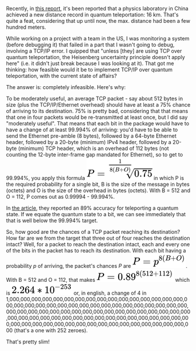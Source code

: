 Recently, in [this report](http://www.physorg.com/news193551675.html), it's been reported that a physics laboratory in China achieved a new distance record in quantum teleportation: 16 km. That's quite a feat, considering that up until now, the max. distance had been a few hundred meters.

<!--more-->

While working on a project with a team in the US, I was monitoring a system (before debugging it) that failed in a part that I wasn't going to debug, involving a TCP/IP error. I quipped that "unless [they] are using TCP over quantum teleportation, the Heisenberg uncertainty principle doesn't apply here" (i.e. it didn't just break because I was looking at it). That got me thinking: how feasible would it be to implement TCP/IP over quantum teleportation, with the current state of affairs?

The answer is: completely infeasible. Here's why:

To be moderately useful, an average TCP packet - say about 512 bytes in size (plus the TCP/IP/Ethernet overhead) should have at least a 75% chance of arriving to its destination. 75% is pretty bad, considering that that means that one in four packets would be re-transmitted at least once, but I did say "moderately useful". That means that each bit in the package would have to have a change of at least 99.994% of arriving: you'd have to be able to send the Ethernet pre-amble (8 bytes), followed by a 64-byte Ethernet header, followed by a 20-byte (minimum) IPv4 header, followed by a 20-byte (minimum) TCP header, which is an overhead of 112 bytes (not counting the 12-byte inter-frame gap mandated for Ethernet), so to get to 99.994%, you apply this formula ![P = \sqrt[\frac{1}{8(B + O)}]{0.75}](/assets/2010/LQYQP16NTCIpWMGRdJa9ghmGz106S5u18YcjY2X5xzE0.svg) in which P is the required probability for a single bit, B is the size of the message in bytes (octets) and O is the size of the overhead in bytes (octets). With B = 512 and O = 112, P comes out as 0.99994 - 99.994%.

In [the article](http://www.physorg.com/news193551675.html), they reported an 89% accuracy for teleporting a quantum state. If we equate the quantum state to a bit, we can see immediately that that is well below the 99.994% target.

So, how good are the chances of a TCP packet reaching its destination? How far are we from the target that three out of four reaches the destination intact? Well, for a packet to reach the destination intact, each and every one of the bits in the packet has to reach its destination. With each bit having a probability _p_ of arriving, the packet's chances _P_ are ![P = p^{8(B + O)}](/assets/2010/FdvMKqtkdC2vuGFIh8AFM228h4Zz86mnPTgiDF5oGm5V.svg). With B = 512 and O = 112, that makes ![P = 0.89^{8(512 + 112)}](/assets/2010/0FZxkwrVFFKy9JSjWneBlsd4swG8Tjbyy1vugPdNE1yA.svg) which is ![2.264 * 10^{-253}](/assets/2010/YdNsgH43Oy0tmteivY5z4bGaQnsRC6dgJzkx1EB1NnLB.svg) or, in english, a change of 4 in 1,000,000,000,000,000,000,000,000,000,000,000,000,000,000,000,000,000,000,000,000,000,000,000,000,000,000,000,000,000,000,000,000,000,000,000,000,000,000,000,000,000,000,000,000,000,000,000,000,000,000,000,000,000,000,000,000,000,000,000,000,000,000,000,000,000,000,000,000,000,000,000,000,000,000,000,000,000,000,000,000,000,000,000,000 (that's a one with 252 zeroes).

That's pretty slim!